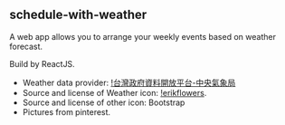 ## schedule-with-weather
A web app allows you to arrange your weekly events based on weather forecast.

Build by ReactJS.
* Weather data provider: [!台灣政府資料開放平台-中央氣象局](https://opendata.cwb.gov.tw)
* Source and license of Weather icon: [!erikflowers](https://erikflowers.github.io/weather-icons/).
* Source and license of other icon: Bootstrap
* Pictures from pinterest.
